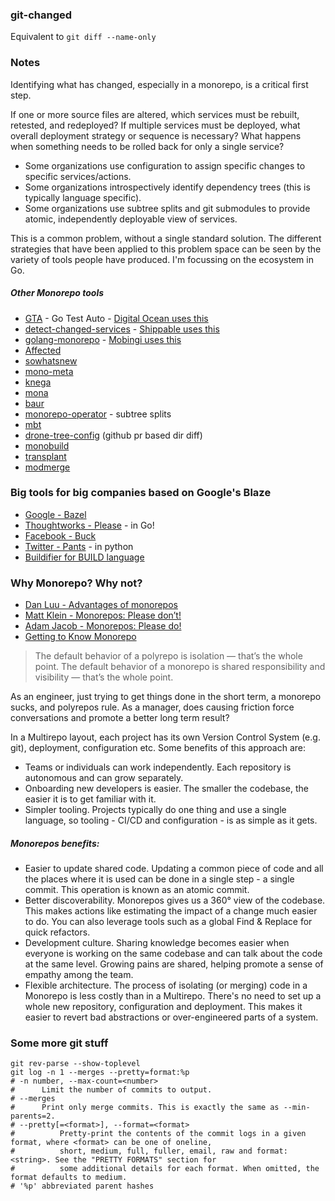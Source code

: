 ### git-changed
Equivalent to `git diff --name-only`

### Notes

Identifying what has changed, especially in a monorepo, is a critical first step.

If one or more source files are altered, which services must be rebuilt, retested, and redeployed? If multiple services must be deployed, what overall deployment strategy or sequence is necessary? What happens when something needs to be rolled back for only a single service?

+ Some organizations use configuration to assign specific changes to specific services/actions.
+ Some organizations introspectively identify dependency trees (this is typically language specific).
+ Some organizations use subtree splits and git submodules to provide atomic, independently deployable view of services.

This is a common problem, without a single standard solution. The different strategies that have been applied to this problem space can be seen by the variety of tools people have produced. I'm focussing on the ecosystem in Go.

##### Other Monorepo tools

+ [GTA](https://github.com/jphines/gta) - Go Test Auto - [Digital Ocean uses this](https://blog.digitalocean.com/cthulhu-organizing-go-code-in-a-scalable-repo/)
+ [detect-changed-services](https://github.com/devops-recipes/app-mono/blob/master/detect-changed-services.sh) - [Shippable uses this](http://blog.shippable.com/build-test-and-deploy-applications-independently-from-a-monorepo)
+ [golang-monorepo](https://github.com/flowerinthenight/golang-monorepo) - [Mobingi uses this](https://tech.mobingi.com/2018/09/25/ouchan-monorepo.html)
+ [Affected](https://github.com/jharlap/affected)
+ [sowhatsnew](https://github.com/manifoldco/sowhatsnew/)
+ [mono-meta](https://github.com/davidae/mono-meta)
+ [knega](https://github.com/kristofferlind/knega)
+ [mona](https://github.com/uw-labs/mona)
+ [baur](https://github.com/simplesurance/baur)
+ [monorepo-operator](https://github.com/SimonBaeumer/monorepo-operator) - subtree splits
+ [mbt](https://github.com/mbtproject/mbt)
+ [drone-tree-config](https://github.com/bitsbeats/drone-tree-config) (github pr based dir diff)
+ [monobuild](https://github.com/charypar/monobuild)
+ [transplant](https://github.com/codeactual/transplant)
+ [modmerge](https://github.com/brendanjryan/modmerge)

### Big tools for big companies based on Google's Blaze

+ [Google - Bazel](https://github.com/bazelbuild/bazel)
+ [Thoughtworks - Please](https://github.com/thought-machine/please) - in Go!
+ [Facebook - Buck](https://github.com/facebook/buck)
+ [Twitter - Pants](https://github.com/pantsbuild/pants) - in python
+ [Buildifier for BUILD language](https://github.com/bazelbuild/buildtools)

### Why Monorepo? Why not?

+ [Dan Luu - Advantages of monorepos](https://danluu.com/monorepo/)
+ [Matt Klein - Monorepos: Please don’t!](https://medium.com/@mattklein123/monorepos-please-dont-e9a279be011b)
+ [Adam Jacob - Monorepos: Please do!](https://medium.com/@adamhjk/monorepo-please-do-3657e08a4b70)
+ [Getting to Know Monorepo](https://www.strv.com/blog/getting-to-know-monorepo-engineering)

> The default behavior of a polyrepo is isolation — that’s the whole point. The default behavior of a monorepo is shared responsibility and visibility — that’s the whole point.

As an engineer, just trying to get things done in the short term, a monorepo sucks, and polyrepos rule.
As a manager, does causing friction force conversations and promote a better long term result?

In a Multirepo layout, each project has its own Version Control System (e.g. git), deployment, configuration etc. Some benefits of this approach are:

+ Teams or individuals can work independently. Each repository is autonomous and can grow separately.
+ Onboarding new developers is easier. The smaller the codebase, the easier it is to get familiar with it.
+ Simpler tooling. Projects typically do one thing and use a single language, so tooling - CI/CD and configuration - is as simple as it gets.

##### Monorepos benefits:

+ Easier to update shared code. Updating a common piece of code and all the places where it is used can be done in a single step - a single commit. This operation is known as an atomic commit.
+ Better discoverability. Monorepos gives us a 360° view of the codebase. This makes actions like estimating the impact of a change much easier to do. You can also leverage tools such as a global Find & Replace for quick refactors.
+ Development culture. Sharing knowledge becomes easier when everyone is working on the same codebase and can talk about the code at the same level. Growing pains are shared, helping promote a sense of empathy among the team.
+ Flexible architecture. The process of isolating (or merging) code in a Monorepo is less costly than in a Multirepo. There's no need to set up a whole new repository, configuration and deployment. This makes it easier to revert bad abstractions or over-engineered parts of a system.

### Some more git stuff
```shell script
git rev-parse --show-toplevel
git log -n 1 --merges --pretty=format:%p
# -n number, --max-count=<number>
#      Limit the number of commits to output.
# --merges
#      Print only merge commits. This is exactly the same as --min-parents=2.
# --pretty[=<format>], --format=<format>
#          Pretty-print the contents of the commit logs in a given format, where <format> can be one of oneline,
#          short, medium, full, fuller, email, raw and format:<string>. See the "PRETTY FORMATS" section for
#          some additional details for each format. When omitted, the format defaults to medium.
# '%p' abbreviated parent hashes
```
